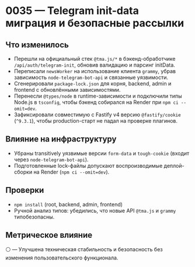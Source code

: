 # 0035 — Telegram init-data миграция и безопасные рассылки

## Что изменилось
- Перешли на официальный стек `@tma.js/*` в бэкенд-обработчике `/api/auth/telegram-init`, обновив валидацию и парсинг initData.
- Переписали `newsWorker` на использование клиента `grammy`, убрав зависимость `node-telegram-bot-api` и связанные уязвимости.
- Сгенерировали `package-lock.json` для корня, backend, admin и frontend с обновлёнными зависимостями.
- Перенесли `@types/node` в runtime-зависимости и подключили типы Node.js в `tsconfig`, чтобы бэкенд собирался на Render при `npm ci --omit=dev`.
- Зафиксировали совместимую с Fastify v4 версию `@fastify/cookie` (`^9.3.1`), чтобы production-старт не падал на проверке плагинов.

## Влияние на инфраструктуру
- Убраны transitively уязвимые версии `form-data` и `tough-cookie` (входит через `node-telegram-bot-api`).
- Подготовленные lock-файлы допускают воспроизводимые деплой-сборки на Render (`npm ci --omit=dev`).

## Проверки
- `npm install` (root, backend, admin, frontend)
- Ручной анализ типов: убедились, что новые API `@tma.js` и `grammy` типобезопасны.

## Метрическое влияние
⚪ — Улучшена техническая стабильность и безопасность без изменения пользовательского функционала.
